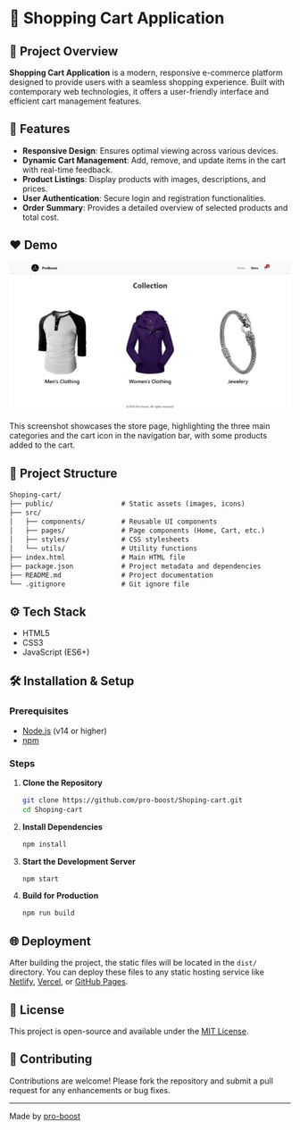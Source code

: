 # 🛒 Shopping Cart Application

## 📘 Project Overview

**Shopping Cart Application** is a modern, responsive e-commerce platform designed to provide users with a seamless shopping experience. Built with contemporary web technologies, it offers a user-friendly interface and efficient cart management features.

## 🚀 Features

- **Responsive Design**: Ensures optimal viewing across various devices.
- **Dynamic Cart Management**: Add, remove, and update items in the cart with real-time feedback.
- **Product Listings**: Display products with images, descriptions, and prices.
- **User Authentication**: Secure login and registration functionalities.
- **Order Summary**: Provides a detailed overview of selected products and total cost.

## ❤️ Demo

![Demo Screenshot 1](./public/images/1.jpeg)

This screenshot showcases the store page, highlighting the three main categories and the cart icon in the navigation bar, with some products added to the cart.

## 🧱 Project Structure

```
Shoping-cart/
├── public/                 # Static assets (images, icons)
├── src/
│   ├── components/         # Reusable UI components
│   ├── pages/              # Page components (Home, Cart, etc.)
│   ├── styles/             # CSS stylesheets
│   └── utils/              # Utility functions
├── index.html              # Main HTML file
├── package.json            # Project metadata and dependencies
├── README.md               # Project documentation
└── .gitignore              # Git ignore file
```

## ⚙️ Tech Stack

- HTML5
- CSS3
- JavaScript (ES6+)

## 🛠 Installation & Setup

### Prerequisites

- [Node.js](https://nodejs.org/) (v14 or higher)
- [npm](https://www.npmjs.com/)

### Steps

1. **Clone the Repository**

   ```bash
   git clone https://github.com/pro-boost/Shoping-cart.git
   cd Shoping-cart
   ```

2. **Install Dependencies**

   ```bash
   npm install
   ```

3. **Start the Development Server**

   ```bash
   npm start
   ```

4. **Build for Production**

   ```bash
   npm run build
   ```

## 🌐 Deployment

After building the project, the static files will be located in the `dist/` directory. You can deploy these files to any static hosting service like [Netlify](https://www.netlify.com/), [Vercel](https://vercel.com/), or [GitHub Pages](https://pages.github.com/).

## 📄 License

This project is open-source and available under the [MIT License](LICENSE).

## 🤝 Contributing

Contributions are welcome! Please fork the repository and submit a pull request for any enhancements or bug fixes.

---

Made by [pro-boost](https://github.com/pro-boost)





